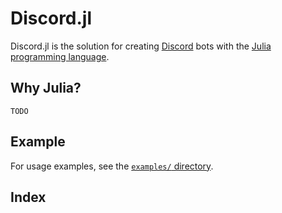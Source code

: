 # Discord.jl

Discord.jl is the solution for creating [Discord](https://discordapp.com) bots with the [Julia programming language](https://julialang.org).

## Why Julia?

```
TODO
```

## Example

For usage examples, see the [`examples/` directory](https://github.com/PurgePJ/Discord.jl/tree/master/examples).

## Index

```@index
```

